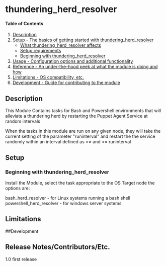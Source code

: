 
# thundering_herd_resolver
#### Table of Contents

1. [Description](#description)
2. [Setup - The basics of getting started with thundering_herd_resolver](#setup)
    * [What thundering_herd_resolver affects](#what-thundering_herd_resolver-affects)
    * [Setup requirements](#setup-requirements)
    * [Beginning with thundering_herd_resolver](#beginning-with-thundering_herd_resolver)
3. [Usage - Configuration options and additional functionality](#usage)
4. [Reference - An under-the-hood peek at what the module is doing and how](#reference)
5. [Limitations - OS compatibility, etc.](#limitations)
6. [Development - Guide for contributing to the module](#development)

## Description

This Module Contains tasks for Bash and Powershell environments that will alleviate a thundering herd by restarting the Puppet Agent Service at random intervals

When the tasks in this module are run on any given node, they will take the current setting of the parameter "runinterval" and restart the the service randomly within an interval defined as >= and <= runinterval


## Setup



### Beginning with thundering_herd_resolver  

Install the Module, select the task appropriate to the OS Target node the options are:

bash_herd_resolver - for Linux systems running a bash shell
powershell_herd_resolver - for windows server systems



## Limitations


##Development


## Release Notes/Contributors/Etc.

1.0 first release

